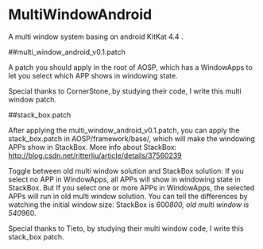 MultiWindowAndroid
==================

A multi window system basing on android KitKat 4.4 .

##multi_window_android_v0.1.patch

A patch you should apply in the root of AOSP, which has a WindowApps to let you select which APP shows in windowing state.

Special thanks to CornerStone, by studying their code, I write this multi window patch.

##stack_box.patch

After applying the multi_window_android_v0.1.patch, you can apply the stack_box.patch in AOSP/framework/base/, which will make the windowing APPs show in StackBox. 
More info about StackBox: http://blog.csdn.net/ritterliu/article/details/37560239

Toggle between old multi window solution and StackBox solution:
If you select no APP in WindowApps, all APPs will show in windowing state in StackBox. But If you select one or more APPs in WindowApps, the selected APPs will run in old multi window solution. You can tell the differences by watching the initial window size: StackBox is 600*800, old multi window is 540*960.

Special thanks to Tieto, by studying their multi window code, I write this stack_box patch.
